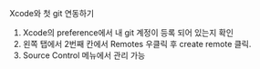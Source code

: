 Xcode와 첫 git 연동하기

1. Xcode의 preference에서 내 git 계정이 등록 되어 있는지 확인
2. 왼쪽 탭에서 2번째 칸에서 Remotes 우클릭 후 create remote 클릭.
3. Source Control 메뉴에서 관리 가능